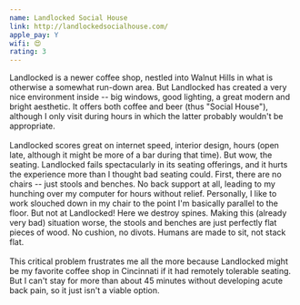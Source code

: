 ```yaml
---
name: Landlocked Social House
link: http://landlockedsocialhouse.com/
apple_pay: Y
wifi: 😍
rating: 3
---
```


Landlocked is a newer coffee shop, nestled into Walnut Hills in what is otherwise a somewhat run-down area.
But Landlocked has created a very nice environment inside -- big windows, good lighting, a great modern and bright aesthetic.
It offers both coffee and beer (thus "Social House"), although I only visit during hours in which the latter probably wouldn't be appropriate.
<br><br>
Landlocked scores great on internet speed, interior design, hours (open late, although it might be more of a bar during that time).
But wow, the seating.
Landlocked fails spectacularly in its seating offerings, and it hurts the experience more than I thought bad seating could.
First, there are no chairs -- just stools and benches.
No back support at all, leading to my hunching over my computer for hours without relief.
Personally, I like to work slouched down in my chair to the point I'm basically parallel to the floor.
But not at Landlocked! 
Here we destroy spines.
Making this (already very bad) situation worse, the stools and benches are just perfectly flat pieces of wood.
No cushion, no divots.
Humans are made to sit, not stack flat.
<br><br>
This critical problem frustrates me all the more because Landlocked might be my favorite coffee shop in Cincinnati if it had remotely tolerable seating.
But I can't stay for more than about 45 minutes without developing acute back pain, so it just isn't a viable option.
